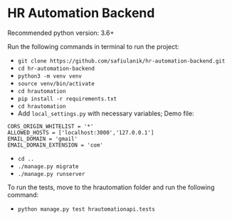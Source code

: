 HR Automation Backend
=====================

Recommended python version: 3.6+

Run the following commands in terminal to run the project:

 - `git clone https://github.com/safiulanik/hr-automation-backend.git`
 - `cd hr-automation-backend`
 - `python3 -m venv venv`
 - `source venv/bin/activate`
 - `cd hrautomation`
 - `pip install -r requirements.txt`
 - `cd hrautomation`
 - Add `local_settings.py` with necessary variables; Demo file:

 ```
 CORS_ORIGIN_WHITELIST = '*'
 ALLOWED_HOSTS = ['localhost:3000','127.0.0.1']
 EMAIL_DOMAIN = 'gmail'
 EMAIL_DOMAIN_EXTENSION = 'com'

 ```

 - `cd ..`
 - `./manage.py migrate`
 - `./manage.py runserver`
 

To run the tests, move to the hrautomation folder and run the following command:
 - `python manage.py test hrautomationapi.tests`